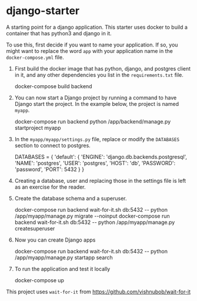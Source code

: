 # django-starter
A starting point for a django application.  This starter uses docker to build a container that has python3 and django in it.

To use this, first decide if you want to name your application.   If so, you might want to replace the word `app` with your application name in the `docker-compose.yml` file.

1. First build the docker image that has python, django, and postgres client in it, and any other dependencies you list in the `requirements.txt` file.

    docker-compose build backend

2. You can now start a Django project by running a command to have Django start the project.  In the example below, the project is named `myapp`.

    docker-compose run backend python /app/backend/manage.py startproject myapp

3. In the `myapp/myapp/settings.py` file, replace or modify the `DATABASES` section to connect to postgres.

    DATABASES = {
        'default': {
            'ENGINE': 'django.db.backends.postgresql',
            'NAME': 'postgres',
            'USER': 'postgres',
            'HOST': 'db',
            'PASSWORD': 'password',
            'PORT': 5432
        }
    }


4. Creating a database, user and replacing those in the settings file is left as an exercise for the reader.

5. Create the database schema and a superuser.

    docker-compose run backend wait-for-it.sh db:5432 -- python /app/myapp/manage.py migrate --noinput
    docker-compose run backend wait-for-it.sh db:5432 -- python /app/myapp/manage.py createsuperuser

6. Now you can create Django apps

    docker-compose run backend wait-for-it.sh db:5432 -- python /app/myapp/manage.py startapp search

7. To run the application and test it locally

    docker-compose up




This project uses `wait-for-it` from https://github.com/vishnubob/wait-for-it
